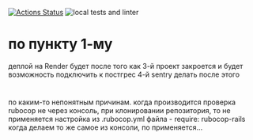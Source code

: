 [![Actions Status](https://github.com/tovarish39/rails-project-66/actions/workflows/hexlet-check.yml/badge.svg)](https://github.com/tovarish39/rails-project-66/actions)
![local tests and linter](https://github.com/tovarish39/rails-project-66/actions/workflows/rubyonrails.yml/badge.svg)


# по пункту 1-му
деплой на Render будет после того как 3-й проект закроется и будет возможность подключить к постгрес 4-й
sentry делать после этого

# 
по каким-то непонятным причинам. когда производится проверка rubocop не через консоль,
при клонировании репозитория, то не применяется настройка
из .rubocop.yml файла - require: rubocop-rails
когда делаем то же самое из консоли, по применяется...